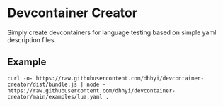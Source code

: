 # Devcontainer Creator

Simply create devcontainers for language testing based on simple yaml description files.

## Example

```
curl -o- https://raw.githubusercontent.com/dhhyi/devcontainer-creator/dist/bundle.js | node - https://raw.githubusercontent.com/dhhyi/devcontainer-creator/main/examples/lua.yaml .
```